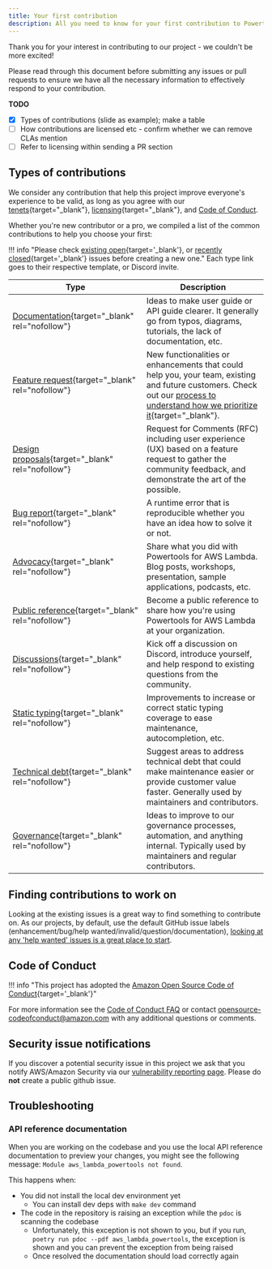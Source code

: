 ```yaml
---
title: Your first contribution
description: All you need to know for your first contribution to Powertools for AWS Lambda (Python)
---
```


<!-- markdownlint-disable MD043 -->

Thank you for your interest in contributing to our project - we couldn't be more excited!

Please read through this document before submitting any issues or pull requests to ensure we have all the necessary information to effectively respond to your  contribution.

**TODO**

* [x] Types of contributions (slide as example); make a table
* [ ] How contributions are licensed etc - confirm whether we can remove CLAs mention
* [ ] Refer to licensing within sending a PR section

## Types of contributions

We consider any contribution that help this project improve everyone's experience to be valid, as long as you agree with our [tenets](../index.md#tenets){target="_blank"}, [licensing](../../LICENSE){target="_blank"}, and [Code of Conduct](#code-of-conduct).

Whether you're new contributor or a pro, we compiled a list of the common contributions to help you choose your first:

!!! info "Please check [existing open](https://github.com/aws-powertools/powertools-lambda-python/issues?q=is%3Aissue+is%3Aopen+sort%3Aupdated-desc){target='_blank'}, or [recently closed](https://github.com/aws-powertools/powertools-lambda-python/issues?q=is%3Aissue+sort%3Aupdated-desc+is%3Aclosed){target='_blank'} issues before creating a new one."
        Each type link goes to their respective template, or Discord invite.

| Type                                                                                                                                                                                                                                                                                                | Description                                                                                                                                                                                            |
| --------------------------------------------------------------------------------------------------------------------------------------------------------------------------------------------------------------------------------------------------------------------------------------------------- | ------------------------------------------------------------------------------------------------------------------------------------------------------------------------------------------------------ |
| [Documentation](https://github.com/aws-powertools/powertools-lambda-python/issues/new?assignees=&labels=documentation%2Ctriage&projects=&template=documentation_improvements.yml&title=Docs%3A+TITLE){target="_blank" rel="nofollow"}                                                               | Ideas to make user guide or API guide clearer. It generally go from typos, diagrams, tutorials, the lack of documentation, etc.                                                                        |
| [Feature request](https://github.com/aws-powertools/powertools-lambda-python/issues/new?assignees=&labels=feature-request%2Ctriage&projects=&template=feature_request.yml&title=Feature+request%3A+TITLE){target="_blank" rel="nofollow"}                                                           | New functionalities or enhancements that could help you, your team, existing and future customers. Check out our [process to understand how we prioritize it](../roadmap.md#process){target="_blank"}. |
| [Design proposals](https://github.com/aws-powertools/powertools-lambda-python/issues/new?assignees=&labels=RFC%2Ctriage&projects=&template=rfc.yml&title=RFC%3A+TITLE){target="_blank" rel="nofollow"}                                                                                              | Request for Comments (RFC) including user experience (UX) based on a feature request to gather the community feedback, and demonstrate the art of the possible.                                        |
| [Bug report](https://github.com/aws-powertools/powertools-lambda-python/issues/new?assignees=&labels=bug%2Ctriage&projects=&template=bug_report.yml&title=Bug%3A+TITLE){target="_blank" rel="nofollow"}                                                                                             | A runtime error that is reproducible whether you have an idea how to solve it or not.                                                                                                                  |
| [Advocacy](https://github.com/aws-powertools/powertools-lambda-python/issues/new?assignees=&labels=community-content&projects=&template=share_your_work.yml&title=%5BI+Made+This%5D%3A+%3CTITLE%3E){target="_blank" rel="nofollow"}                                                                 | Share what you did with Powertools for AWS Lambda. Blog posts, workshops, presentation, sample applications, podcasts, etc.                                                                            |
| [Public reference](https://github.com/aws-powertools/powertools-lambda-python/issues/new?assignees=&labels=customer-reference&projects=&template=support_powertools.yml&title=%5BSupport+Powertools+for+AWS+Lambda+%28Python%29%5D%3A+%3Cyour+organization+name%3E){target="_blank" rel="nofollow"} | Become a public reference to share how you're using Powertools for AWS Lambda at your organization.                                                                                                    |
| [Discussions](https://discord.gg/B8zZKbbyET){target="_blank" rel="nofollow"}                                                                                                                                                                                                                        | Kick off a discussion on Discord, introduce yourself, and help respond to existing questions from the community.                                                                                       |
| [Static typing](https://github.com/aws-powertools/powertools-lambda-python/issues/new?assignees=&labels=typing%2Ctriage&projects=&template=static_typing.yml&title=Static+typing%3A+TITLE){target="_blank" rel="nofollow"}                                                                          | Improvements to increase or correct static typing coverage to ease maintenance, autocompletion, etc.                                                                                                   |
| [Technical debt](https://github.com/aws-powertools/powertools-lambda-python/issues/new?assignees=&labels=tech-debt%2Ctriage&projects=&template=tech_debt.yml&title=Tech+debt%3A+TITLE){target="_blank" rel="nofollow"}                                                                              | Suggest areas to address technical debt that could make maintenance easier or provide customer value faster. Generally used by maintainers and contributors.                                           |
| [Governance](https://github.com/aws-powertools/powertools-lambda-python/issues/new?assignees=&labels=internal%2Ctriage&projects=&template=maintenance.yml&title=Maintenance%3A+TITLE){target="_blank" rel="nofollow"}                                                                               | Ideas to improve to our governance processes, automation, and anything internal. Typically used by maintainers and regular contributors.                                                               |

## Finding contributions to work on

Looking at the existing issues is a great way to find something to contribute on. As our projects, by default, use the default GitHub issue labels (enhancement/bug/help wanted/invalid/question/documentation), [looking at any 'help wanted' issues is a great place to start](https://github.com/orgs/aws-powertools/projects/3/views/5?query=is%3Aopen+sort%3Aupdated-desc).

## Code of Conduct

!!! info "This project has adopted the [Amazon Open Source Code of Conduct](https://aws.github.io/code-of-conduct){target='_blank'}"

For more information see the [Code of Conduct FAQ](https://aws.github.io/code-of-conduct-faq) or contact
<opensource-codeofconduct@amazon.com> with any additional questions or comments.

## Security issue notifications

If you discover a potential security issue in this project we ask that you notify AWS/Amazon Security via our [vulnerability reporting page](http://aws.amazon.com/security/vulnerability-reporting/). Please do **not** create a public github issue.

## Troubleshooting

### API reference documentation

When you are working on the codebase and you use the local API reference documentation to preview your changes, you might see the following message: `Module aws_lambda_powertools not found`.

This happens when:

* You did not install the local dev environment yet
    * You can install dev deps with `make dev` command
* The code in the repository is raising an exception while the `pdoc` is scanning the codebase
    * Unfortunately, this exception is not shown to you, but if you run, `poetry run pdoc --pdf aws_lambda_powertools`, the exception is shown and you can prevent the exception from being raised
    * Once resolved the documentation should load correctly again
